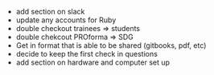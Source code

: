 - add section on slack
- update any accounts for Ruby
- double checkout trainees => students
- double chekcout PROforma => SDG
- Get in format that is able to be shared (gitbooks, pdf, etc)
- decide to keep the first check in questions
- add section on hardware and computer set up